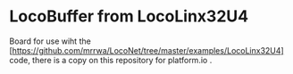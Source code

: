 # LocoBuffer from LocoLinx32U4

Board for use wiht the [https://github.com/mrrwa/LocoNet/tree/master/examples/LocoLinx32U4] code, there is a copy on this repository for platform.io .
